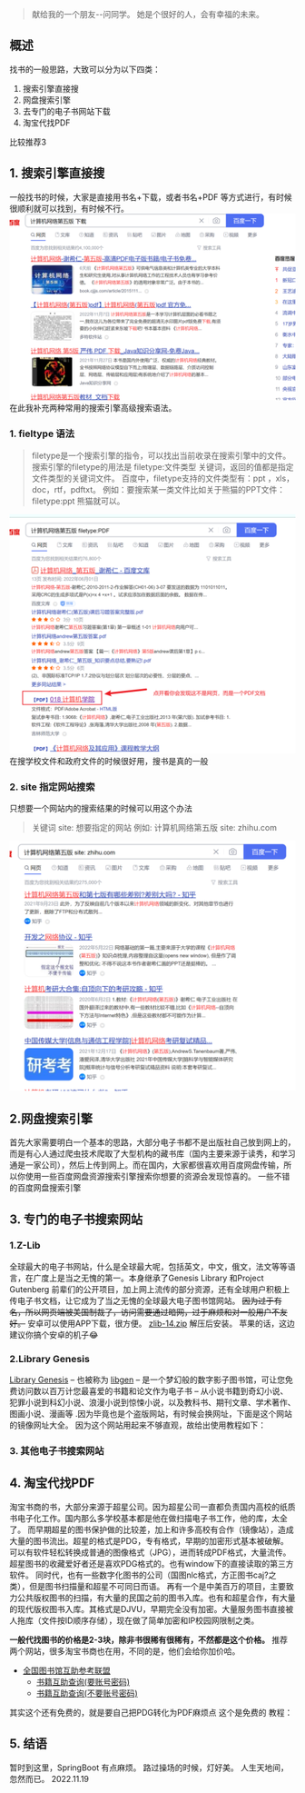 > 献给我的一个朋友--问同学。
> 她是个很好的人，会有幸福的未来。


## 概述
找书的一般思路，大致可以分为以下四类：

1. 搜索引擎直接搜
2. 网盘搜索引擎
3. 去专门的电子书网站下载
4. 淘宝代找PDF

比较推荐3

## 1. 搜索引擎直接搜
一般找书的时候，大家是直接用书名+下载，或者书名+PDF 等方式进行，有时候很顺利就可以找到，有时候不行。
![关于中文电子书的查找方法-0](./assets/关于中文电子书的查找方法-0.png)
在此我补充两种常用的搜索引擎高级搜索语法。

### 1. fieltype 语法
> filetype是一个搜索引擎的指令，可以找出当前收录在搜索引擎中的文件。
> 搜索引擎的filetype的用法是 filetype:文件类型 关键词，返回的值都是指定文件类型的关键词文件。
> 百度中，filetype支持的文件类型有：ppt ，xls，doc，rtf，pdftxt。
> 例如：要搜索某一类文件比如关于熊猫的PPT文件：filetype:ppt 熊猫就可以。

![关于中文电子书的查找方法-1](./assets/关于中文电子书的查找方法-1.png)
在搜学校文件和政府文件的时候很好用，搜书是真的一般

### 2. site 指定网站搜索
只想要一个网站内的搜索结果的时候可以用这个办法
> 关键词 site: 想要指定的网站
> 例如: 计算机网络第五版 site: zhihu.com

![关于中文电子书的查找方法-2](./assets/关于中文电子书的查找方法-2.png)



## 2.网盘搜索引擎

首先大家需要明白一个基本的思路，大部分电子书都不是出版社自己放到网上的，而是有心人通过爬虫技术爬取了大型机构的藏书库（国内主要来源于读秀，和学习通是一家公司），然后上传到网上。而在国内，大家都很喜欢用百度网盘传输，所以你使用一些百度网盘资源搜索引擎搜索你想要的资源会发现惊喜的。
一些不错的百度网盘搜索引擎

## 3. 专门的电子书搜索网站

### 1.Z-Lib
全球最大的电子书网站，什么是全球最大呢，包括英文，中文，俄文，法文等等语言，在广度上是当之无愧的第一。本身继承了Genesis Library 和Project Gutenberg 前辈们的公开项目，加上网上流传的部分资源，还有全球用户积极上传电子书文档，让它成为了当之无愧的全球最大电子图书馆网站。
~~因为过于有名，所以网页端被美国制裁了，访问需要通过暗网，过于麻烦和对一般用户不友好。~~
安卓可以使用APP下载，很方便。
[zlib-14.zip](./assets/zlib-14.zip)
解压后安装。
苹果的话，这边建议你搞个安卓的机子😂


### 2.Library  Genesis
[Library Genesis](https://en.wikipedia.org/wiki/Library_Genesis) – 也被称为 [libgen](http://libgen.rs/) – 是一个梦幻般的数字影子图书馆，可让您免费访问数以百万计您最喜爱的书籍和论文作为电子书 – 从小说书籍到奇幻小说、犯罪小说到科幻小说、浪漫小说到惊悚小说，以及教科书、期刊文章、学术著作、图画小说、漫画等 .因为毕竟也是个盗版网站，有时候会换网址，下面是这个网站的镜像网址大全。
因为这个网站用起来不够直观，故给出使用教程如下：


### 3. 其他电子书搜索网站

## 4. 淘宝代找PDF
淘宝书商的书，大部分来源于超星公司。因为超星公司一直都负责国内高校的纸质书电子化工作。国内那么多学校基本都是他在做扫描电子书工作，他的库，太全了。
而早期超星的图书保护做的比较差，加上和许多高校有合作（镜像站），造成大量的图书流出。超星的格式是PDG，专有格式，早期的加密形式基本被破解。可以有软件轻松转换成普通的图像格式（JPG），进而转成PDF格式，大量流传。超星图书的收藏爱好者还是喜欢PDG格式的。也有window下的直接读取的第三方软件。
同时代，也有一些数字化图书的公司（国图nlc格式，方正图书caj?之类），但是图书扫描量和超星不可同日而语。
再有一个是中美百万的项目，主要致力公共版权图书的扫描，有大量的民国之前的图书入库。也有和超星合作，有大量的现代版权图书入库。其格式是DJVU，早期完全没有加密。大量服务图书直接被人拖库（文件按ID顺序存储），现在做了简单加密和IP校园网限制之类。

**一般代找图书的价格是2-3块，除非书很稀有很稀有，不然都是这个价格。**
推荐两个网站，很多淘宝书商也在用，不同的是，他们会给你加价哈。

- [全国图书馆互助参考联盟](http://www.ucdrs.superlib.net/)
   - [书籍互助查询(要账号密码)](https://u.xueshu86.com/)
   - [书籍互助查询(不要账号密码)](https://bk.5mbook.com/)

其实这个还有免费的，就是要自己把PDG转化为PDF麻烦点
这个是免费的
教程：


## 5. 结语
暂时到这里，SpringBoot 有点麻烦。
路过操场的时候，灯好美。
人生天地间，忽然而已。
2022.11.19






